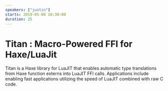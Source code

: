 ```yaml
---
speakers: ["justin"]
starts: 2019-05-08 10:30:00
duration: 25
---
```


# Titan : Macro-Powered FFI for Haxe/LuaJit

Titan is a Haxe library for LuaJIT that enables automatic type translations from Haxe function externs into LuaJIT FFI calls.  Applications include enabling fast applications utilizing the speed of LuaJIT combined with raw C code.
